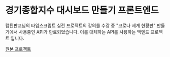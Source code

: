 # 경기종합지수 대시보드 만들기 프론트엔드

캡틴판교님의 타입스크립트 실전 프로젝트의 강의를 수강 중 "코로나 세계 현황판" 만들기에서 사용중인 API가 만료되었습니다. 이를 대체하는 API를 사용하는 백엔드 프로젝트 입니다.

[원본 프로젝트](https://github.com/joshua1988/learn-typescript/tree/master/project)
